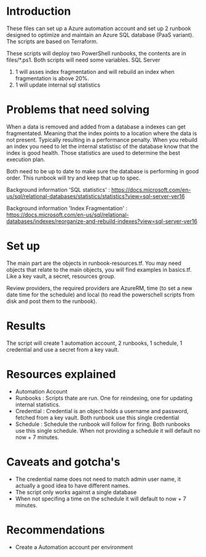 # Introduction 
These files can set up a Azure automation account and set up 2 runbook designed to optimize and maintain an Azure SQL database (PaaS variant).
The scripts are based on Terraform.

These scripts will deploy two PowerShell runbooks, the contents are in files/*.ps1. Both scripts will need some variables. SQL Server
1. 1 will asses index fragmentation and will rebuild an index when fragmentation is above 20%.
2. 1 will update internal sql statistics

# Problems that need solving
When a data is removed and added from a database a indexes can get fragmentated. Meaning that the index points to a location where the data is not present. Typically resulting in a performance penalty.
When you rebuild an index you need to let the internal statistisc of the database know that the index is good health. Those statistics are used to determine the best execution plan.

Both need to be up to date to make sure the database is performing in good order. This runbook will try and keep that up to spec.

Background information 'SQL statistics' : https://docs.microsoft.com/en-us/sql/relational-databases/statistics/statistics?view=sql-server-ver16

Background information 'Index Fragmentation' : https://docs.microsoft.com/en-us/sql/relational-databases/indexes/reorganize-and-rebuild-indexes?view=sql-server-ver16

# Set up
The main part are the objects in runbook-resources.tf. You may need objects that relate to the main objects, you will find examples in basics.tf. Like a key vault, a secret, resources group.

Review providers, the required providers are AzureRM, time (to set a new date time for the schedule) and local (to read the powerschell scripts from disk and post them to the runbook). 

# Results
The script will create 1 automation account, 2 runbooks, 1 schedule, 1 credential and use a secret from a key vault.

# Resources explained
- Automation Account
- Runbooks : Scripts thate are run. One for reindexing, one for updating internal statistics.
- Credential : Credential is an object holds a username and password, fetched from a key vault. Both runbook use this single credential
- Schedule : Schedule the runbook will follow for firing. Both runbooks use this single schedule. When not providing a schedule it will default no now + 7 minutes.


# Caveats and gotcha's
- The credential name does not need to match admin user name, it actually a good idea to have different names.
- The script only works against a single database
- When not specifing a time on the schedule it will default to now + 7 minutes.

# Recommendations
- Create a Automation account per environment